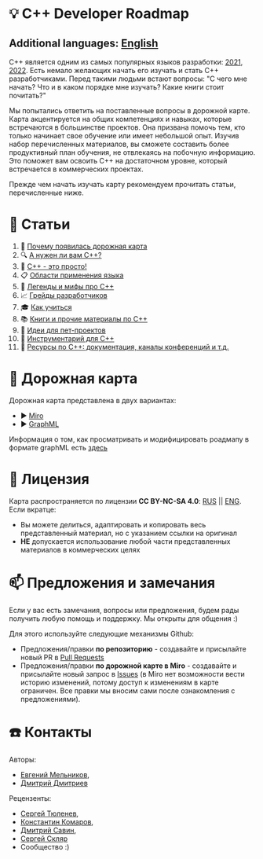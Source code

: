 # :bulb: C++ Developer Roadmap

## Additional languages: [English](../README.md)

С++ является одним из самых популярных языков разработки: [2021](https://insights.stackoverflow.com/survey/2021#most-popular-technologies-language-prof), [2022](https://survey.stackoverflow.co/2022/#most-popular-technologies-language-prof). Есть немало желающих начать его изучать и стать C++ разработчиками. Перед такими людьми встают вопросы: "С чего мне начать? Что и в каком порядке мне изучать? Какие книги стоит почитать?"

Мы попытались ответить на поставленные вопросы в дорожной карте. Карта акцентируется на общих компетенциях и навыках, которые встречаются в большинстве проектов. Она призвана помочь тем, кто только начинает свое обучение или имеет небольшой опыт. Изучив набор перечисленных материалов, вы сможете составить более продуктивный план обучения, не отвлекаясь на побочную информацию. Это поможет вам освоить C++ на достаточном уровне, который встречается в коммерческих проектах.

Прежде чем начать изучать карту рекомендуем прочитать статьи, перечисленные ниже.


# :bookmark_tabs: Статьи

1. :flashlight: [Почему появилась дорожная карта](Rationale.md)
1. :mag: [А нужен ли вам C++?](SelfIdentification.md)
1. :space_invader: [C++ - это просто!](FunCpp.md)
1. :clipboard: [Области применения языка](AreasOfApplication.md)
1. :ghost: [Легенды и мифы про C++](Mythbusters.md)
1. :chart_with_upwards_trend: [Грейды разработчиков](Grades/Overview.md)
1. :mortar_board: [Как учиться](HowToStudy.md)
1. :books: [Книги и прочие материалы по С++](Books/Overview.md)
1. :telescope: [Идеи для пет-проектов](PetProjects.md)
1. :triangular_ruler: [Инструментарий для С++](Tooling.md)
1. :gem: [Ресурсы по C++: документация, каналы конференций и т.д.](CommunitySources.md)


# :milky_way: Дорожная карта

Дорожная карта представлена в двух вариантах:

* :arrow_forward: [Miro](https://miro.com/app/board/o9J_lFH_iBs=/)
* :arrow_forward: [GraphML](Graph/roadmap.svg)

Информация о том, как просматривать и модифицировать роадмапу в формате graphML есть [здесь](./Graph/README.md)

# :key: Лицензия 
Карта распространяется по лицензии **CC BY-NC-SA 4.0**: [RUS](https://creativecommons.org/licenses/by-nc-sa/4.0/deed.ru) || [ENG](https://creativecommons.org/licenses/by-nc-sa/4.0/deed.en). Если вкратце:

- Вы можете делиться, адаптировать и копировать весь представленный материал, но с указанием ссылки на оригинал
- **НЕ** допускается использование любой части представленных материалов в коммерческих целях


# :mailbox: Предложения и замечания

Если у вас есть замечания, вопросы или предложения, будем рады получить любую помощь и поддержку. Мы открыты для общения :)

Для этого используйте следующие механизмы Github:
- Предложения/правки **по репозиторию** - создавайте и присылайте новый PR в [Pull Requests](https://github.com/salmer/CppDeveloperRoadmap/pulls)
- Предложения/правки **по дорожной карте в Miro** - создавайте и присылайте новый запрос в [Issues](https://github.com/salmer/CppDeveloperRoadmap/issues) (в Miro нет возможности вести историю изменений, потому доступ к изменениям в карте ограничен. Все правки мы вносим сами после ознакомления с предложениями).


# :telephone: Контакты

Авторы:
- [Евгений Мельников](https://github.com/salmer),
- [Дмитрий Дмитриев](https://github.com/DmitrievDmitriyA)

Рецензенты:
- [Сергей Тюленев](https://github.com/marleeeeeey),
- [Константин Комаров](https://github.com/MolinRE),
- [Дмитрий Савин](https://github.com/SD57),
- [Сергей Скляр](https://github.com/SergeiSkliar)
- Сообщество :)
